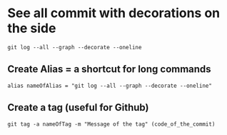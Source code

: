 # See all commit with decorations on the side

```
git log --all --graph --decorate --oneline
```

## Create Alias = a shortcut for long commands

```
alias nameOfAlias = "git log --all --graph --decorate --oneline"
```

## Create a tag (useful for Github)

```
git tag -a nameOfTag -m "Message of the tag" (code_of_the_commit)
```

